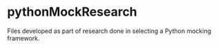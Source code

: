 # pythonMockResearch
Files developed as part of research done in selecting a Python mocking framework.
